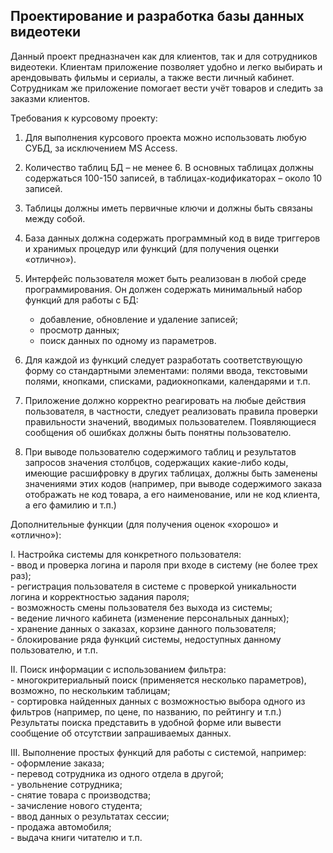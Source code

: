 Проектирование и разработка базы данных видеотеки
---
Данный проект предназначен как для клиентов, так и для сотрудников видеотеки. Клиентам приложение позволяет удобно и легко выбирать и арендовывать фильмы и сериалы, а также вести личный кабинет. Сотрудникам же приложение помогает вести учёт товаров и следить за заказми клиентов.



Требования к курсовому проекту:


1.	Для выполнения курсового проекта можно использовать любую
	СУБД, за исключением MS Access.

2.	Количество таблиц БД – не менее 6. В основных таблицах
	должны содержаться 100-150 записей, в таблицах-кодификаторах –
	около 10 записей.

3.	Таблицы должны иметь первичные ключи и должны быть
	связаны между собой.

4.	База данных должна содержать программный код в виде
	триггеров и хранимых процедур или функций (для получения
	оценки «отлично»).

5.	Интерфейс пользователя может быть реализован в любой среде
	программирования. Он должен содержать минимальный набор
	функций для работы с БД:
	- добавление, обновление и удаление записей;
	- просмотр данных;
	- поиск данных по одному из параметров.

6.	Для каждой из функций следует разработать соответствующую
	форму со стандартными элементами: полями ввода, текстовыми
	полями, кнопками, списками, радиокнопками, календарями и т.п.

7.	Приложение должно корректно реагировать на любые действия
	пользователя, в частности, следует реализовать правила проверки
	правильности значений, вводимых пользователем. Появляющиеся
	сообщения об ошибках должны быть понятны пользователю.

8.	При выводе пользователю содержимого таблиц и результатов
	запросов значения столбцов, содержащих какие-либо коды,
	имеющие расшифровку в других таблицах, должны быть заменены
	значениями этих кодов (например, при выводе содержимого заказа
	отображать не код товара, а его наименование, или не код клиента,
	а его фамилию и т.п.)


Дополнительные функции (для получения оценок «хорошо» и
«отлично»):

I.	Настройка системы для конкретного пользователя:<br/>
	- ввод и проверка логина и пароля при входе в систему (не
	более трех раз);<br/>
	- регистрация пользователя в системе с проверкой
	уникальности логина и корректностью задания пароля;<br/>
	- возможность смены пользователя без выхода из системы;<br/>
	- ведение личного кабинета (изменение персональных данных);<br/>
	- хранение данных о заказах, корзине данного пользователя;<br/>
	- блокирование ряда функций системы, недоступных данному
	пользователю, и т.п.

II. Поиск информации с использованием фильтра:<br/>
	- многокритериальный поиск (применяется несколько
	параметров), возможно, по нескольким таблицам;<br/>
	- сортировка найденных данных с возможностью выбора
	одного из фильтров (например, по цене, по названию, по
	рейтингу и т.п.)<br/>
	Результаты поиска представить в удобной форме или вывести
	сообщение об отсутствии запрашиваемых данных.

III.	Выполнение простых функций для работы с системой,
	например:<br/>
	- оформление заказа;<br/>
	- перевод сотрудника из одного отдела в другой;<br/>
	- увольнение сотрудника;<br/>
	- снятие товара с производства;<br/>
	- зачисление нового студента;<br/>
	- ввод данных о результатах сессии;<br/>
	- продажа автомобиля;<br/>
	- выдача книги читателю и т.п.<br/>
